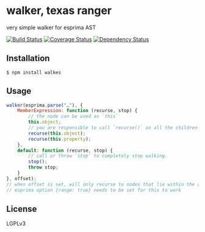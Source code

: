 # walker, texas ranger

very simple walker for esprima AST

[![Build Status](https://travis-ci.org/Swatinem/walkes.png?branch=master)](https://travis-ci.org/Swatinem/walkes)
[![Coverage Status](https://coveralls.io/repos/Swatinem/walkes/badge.png?branch=master)](https://coveralls.io/r/Swatinem/walkes)
[![Dependency Status](https://gemnasium.com/Swatinem/walkes.png)](https://gemnasium.com/Swatinem/walkes)

## Installation

    $ npm install walkes

## Usage

```js
walker(esprima.parse("…"), {
	MemberExpression: function (recurse, stop) {
		// the node can be used as `this`
		this.object;
		// you are responsible to call `recurse()` on all the children yourself
		recurse(this.object);
		recurse(this.property);
	},
	default: function (recurse, stop) {
		// call or throw `stop` to completely stop walking.
		stop();
		throw stop;
	}
}, offset);
// when offset is set, will only recurse to nodes that lie within the offset
// esprima option {range: true} needs to be set for this to work
```

## License

  LGPLv3

